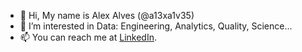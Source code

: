 - 👋 Hi, My name is Alex Alves (@a13xa1v35)
- 👀 I’m interested in Data: Engineering, Analytics, Quality, Science...
- 📫 You can reach me at [LinkedIn](https://www.linkedin.com/in/alexsandroalvesdeoliveira/).

<!---
a13xa1v35/a13xa1v35 is a ✨ special ✨ repository because its `README.md` (this file) appears on your GitHub profile.
You can click the Preview link to take a look at your changes.
--->
